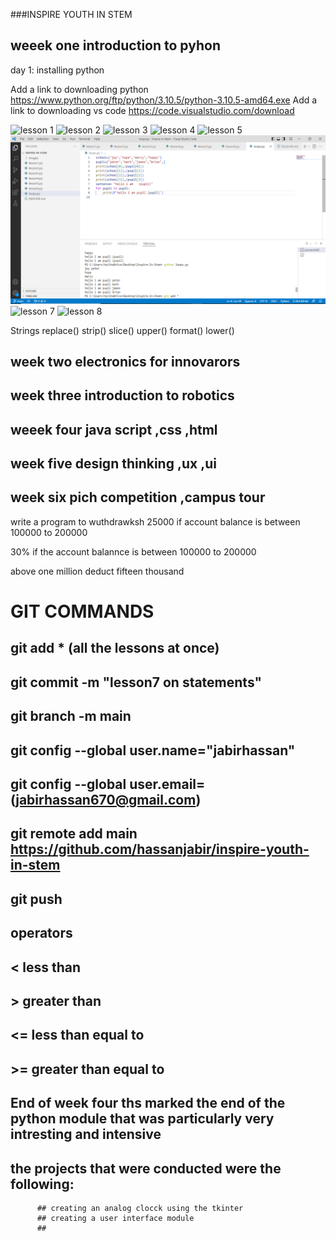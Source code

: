 ###INSPIRE YOUTH IN STEM 
## weeek one introduction to pyhon 
day 1: installing python 

Add a link to downloading python
https://www.python.org/ftp/python/3.10.5/python-3.10.5-amd64.exe
Add a link to downloading vs code
https://code.visualstudio.com/download

![lesson 1 ](./images/lesson1.PNG)
![lesson 2](./images/lesson2.PNG)
![lesson 3](./images/lesson3.PNG)
![lesson 4](./images/lesson4.PNG)
![lesson 5](./images/lesson5.PNG)
![lesson 6](./images/lesson6.PNG)
![lesson 7](./images/lesson7.PNG)
![lesson 8](./images/lesson8.PNG)


Strings
   replace()
    strip()
    slice()
    upper()
    format()
    lower()
   


## week two electronics for innovarors 

## week three introduction to robotics 

## weeek four java script ,css ,html

## week five design thinking ,ux ,ui 

## week six pich competition ,campus tour

write a program to wuthdrawksh 25000 if account balance is between 100000 to 200000

30% if the account balannce is between 100000 to 200000

above one million deduct fifteen thousand


# GIT COMMANDS

## git add * (all the lessons at once)
## git commit -m "lesson7 on statements"
## git branch -m main

## git config --global user.name="jabirhassan"
## git config --global user.email=(jabirhassan670@gmail.com)
## git remote add main https://github.com/hassanjabir/inspire-youth-in-stem
## git push

## operators
## < less than
## > greater than 
## <= less than equal to
## >= greater than equal to

## End of week four ths marked the end of the python module that was particularly very intresting and intensive

## the projects that were conducted were the following:
          ## creating an analog clocck using the tkinter
          ## creating a user interface module
          ## 